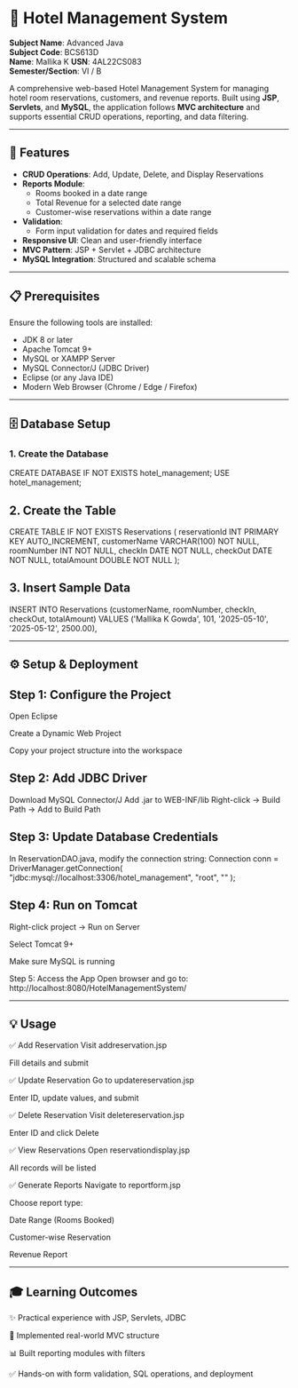 # 🏨 Hotel Management System

**Subject Name**: Advanced Java  
**Subject Code**: BCS613D  
**Name**: Mallika K 
**USN**: 4AL22CS083  
**Semester/Section**: VI / B  

A comprehensive web-based Hotel Management System for managing hotel room reservations, customers, and revenue reports. Built using **JSP**, **Servlets**, and **MySQL**, the application follows **MVC architecture** and supports essential CRUD operations, reporting, and data filtering.

---

## 🚀 Features

- **CRUD Operations**: Add, Update, Delete, and Display Reservations  
- **Reports Module**:  
  - Rooms booked in a date range  
  - Total Revenue for a selected date range  
  - Customer-wise reservations within a date range  
- **Validation**:  
  - Form input validation for dates and required fields  
- **Responsive UI**: Clean and user-friendly interface  
- **MVC Pattern**: JSP + Servlet + JDBC architecture  
- **MySQL Integration**: Structured and scalable schema  

---

## 📋 Prerequisites

Ensure the following tools are installed:

- JDK 8 or later  
- Apache Tomcat 9+  
- MySQL or XAMPP Server  
- MySQL Connector/J (JDBC Driver)  
- Eclipse (or any Java IDE)  
- Modern Web Browser (Chrome / Edge / Firefox)  

---




## 🗄️ Database Setup

### 1. Create the Database


CREATE DATABASE IF NOT EXISTS hotel_management;
USE hotel_management;


## 2. Create the Table

CREATE TABLE IF NOT EXISTS Reservations (
    reservationId INT PRIMARY KEY AUTO_INCREMENT,
    customerName VARCHAR(100) NOT NULL,
    roomNumber INT NOT NULL,
    checkIn DATE NOT NULL,
    checkOut DATE NOT NULL,
    totalAmount DOUBLE NOT NULL
);



## 3. Insert Sample Data

INSERT INTO Reservations (customerName, roomNumber, checkIn, checkOut, totalAmount) VALUES
('Mallika K Gowda', 101, '2025-05-10', '2025-05-12', 2500.00),

---
## ⚙️ Setup & Deployment


## Step 1: Configure the Project
Open Eclipse

Create a Dynamic Web Project

Copy your project structure into the workspace



## Step 2: Add JDBC Driver
Download MySQL Connector/J
Add .jar to WEB-INF/lib
Right-click → Build Path → Add to Build Path



## Step 3: Update Database Credentials
In ReservationDAO.java, modify the connection string:
Connection conn = DriverManager.getConnection(
    "jdbc:mysql://localhost:3306/hotel_management", 
    "root", 
    ""
);



## Step 4: Run on Tomcat
Right-click project → Run on Server

Select Tomcat 9+

Make sure MySQL is running

Step 5: Access the App
Open browser and go to:
http://localhost:8080/HotelManagementSystem/

---

## 💡 Usage
✅ Add Reservation
Visit addreservation.jsp

Fill details and submit

✅ Update Reservation
Go to updatereservation.jsp

Enter ID, update values, and submit

✅ Delete Reservation
Visit deletereservation.jsp

Enter ID and click Delete

✅ View Reservations
Open reservationdisplay.jsp

All records will be listed

✅ Generate Reports
Navigate to reportform.jsp

Choose report type:

Date Range (Rooms Booked)

Customer-wise Reservation

Revenue Report

---


## 🎓 Learning Outcomes
✨ Practical experience with JSP, Servlets, JDBC

🧱 Implemented real-world MVC structure

📊 Built reporting modules with filters

✅ Hands-on with form validation, SQL operations, and deployment
